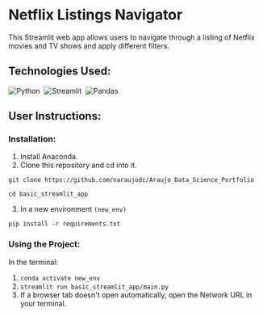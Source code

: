 # Netflix Listings Navigator
This Streamlit web app allows users to navigate through a listing of Netflix movies and TV shows and apply different filters.

## Technologies Used:
![Python](https://img.shields.io/badge/-Python-ffe873?style=flat&logo=python)&nbsp;
![Streamlit](https://img.shields.io/badge/Streamlit-ececec?style=flat&logo=streamlit)&nbsp;
![Pandas](https://img.shields.io/badge/pandas%20-%23150458.svg?&style=flat&logo=pandas&logoColor=white)&nbsp;

## User Instructions:
### Installation:
1. Install Anaconda.
2. Clone this repository and cd into it.
```
git clone https://github.com/naraujodc/Araujo_Data_Science_Portfolio
```
```
cd basic_streamlit_app
```
3. In a new environment `(new_env)`
```
pip install -r requirements.txt
```
### Using the Project:
In the terminal:
1. `conda activate new_env`
2. `streamlit run basic_streamlit_app/main.py`
3. If a browser tab doesn't open automatically, open the Network URL in your terminal.